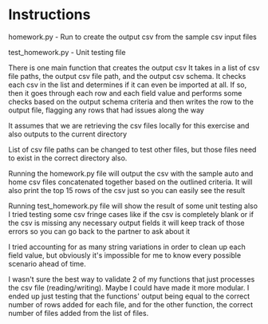 # Instructions

homework.py - Run to create the output csv from the sample csv input files

test_homework.py - Unit testing file

There is one main function that creates the output csv
It takes in a list of csv file paths, the output csv file path, and the output csv schema. 
It checks each csv in the list and determines if it can even be imported at all.
If so, then it goes through each row and each field value and performs some checks based on the output schema criteria 
and then writes the row to the output file, flagging any rows that had issues along the way

It assumes that we are retrieving the csv files locally for this exercise and also outputs to the current directory

List of csv file paths can be changed to test other files, but those files need to exist in the correct directory also.

Running the homework.py file will output the csv with the sample auto and home csv files concatenated together based on the outlined criteria. It will also print the top 15 rows of the csv just so you can easily see the result

Running test_homework.py file will show the result of some unit testing also
I tried testing some csv fringe cases like if the csv is completely blank or if the csv is missing any necessary output fields it will keep track of those errors so you can go back to the partner to ask about it

I tried accounting for as many string variations in order to clean up each field value, but obviously it's impossible for me to know every possible scenario ahead of time.

I wasn't sure the best way to validate 2 of my functions that just processes the csv file (reading/writing). Maybe I could have made it more modular. I ended up just testing that the functions' output being equal to the correct number of rows added for each file, and for the other function, the correct number of files added from the list of files.




